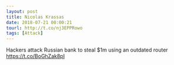 ```yaml
---
layout: post
title: Nicolas Krassas
date: 2018-07-21 00:00:21
tourl: http://t.co/nj3EPPRowo
tags: [Attack]
---
```

Hackers attack Russian bank to steal $1m using an outdated router https://t.co/BoGhZak8pI